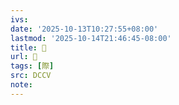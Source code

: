 ```yaml
---
ivs:
date: '2025-10-13T10:27:55+08:00'
lastmod: '2025-10-14T21:46:45-08:00'
title: 􂎌
url: 􂎌
tags: [際]
src: DCCV
note:
---
```

